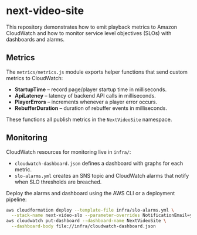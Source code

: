 # next-video-site

This repository demonstrates how to emit playback metrics to Amazon CloudWatch and how to monitor service level objectives (SLOs) with dashboards and alarms.

## Metrics

The `metrics/metrics.js` module exports helper functions that send custom metrics to CloudWatch:

- **StartupTime** – record page/player startup time in milliseconds.
- **ApiLatency** – latency of backend API calls in milliseconds.
- **PlayerErrors** – increments whenever a player error occurs.
- **RebufferDuration** – duration of rebuffer events in milliseconds.

These functions all publish metrics in the `NextVideoSite` namespace.

## Monitoring

CloudWatch resources for monitoring live in `infra/`:

- `cloudwatch-dashboard.json` defines a dashboard with graphs for each metric.
- `slo-alarms.yml` creates an SNS topic and CloudWatch alarms that notify when SLO thresholds are breached.

Deploy the alarms and dashboard using the AWS CLI or a deployment pipeline:

```bash
aws cloudformation deploy --template-file infra/slo-alarms.yml \
  --stack-name next-video-slo --parameter-overrides NotificationEmail=you@example.com
aws cloudwatch put-dashboard --dashboard-name NextVideoSite \
  --dashboard-body file://infra/cloudwatch-dashboard.json
```
